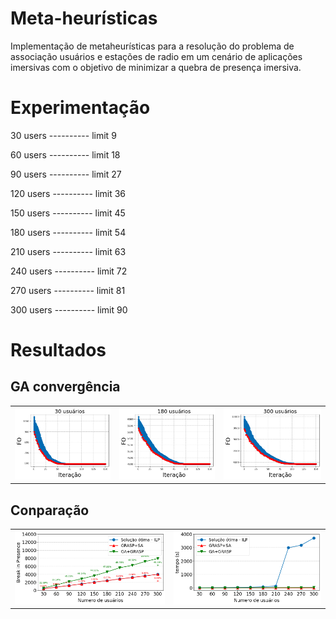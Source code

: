 # Meta-heurísticas
Implementação de metaheurísticas para a resolução do  problema de associação usuários e estações de radio em um cenário de aplicações imersivas com o objetivo de minimizar a quebra de presença imersiva.



# Experimentação
30  users ---------- limit 9

60  users ---------- limit 18

90  users ---------- limit 27

120  users ---------- limit 36

150  users ---------- limit 45

180  users ---------- limit 54

210  users ---------- limit 63

240  users ---------- limit 72

270 users ---------- limit 81

300 users ---------- limit 90

# Resultados

## GA convergência
<table>
  <tr>
    <td><img src="plots/30_pop.png"></td>
    <td><img src="plots/180_pop.png"></td>
    <td><img src="plots/300_pop.png"></td>
  </tr>
</table>

## Conparação
<table>
  <tr>
    <td><img src="plots/obj.png"></td>
    <td><img src="plots/time.png"></td>
  </tr>
</table>